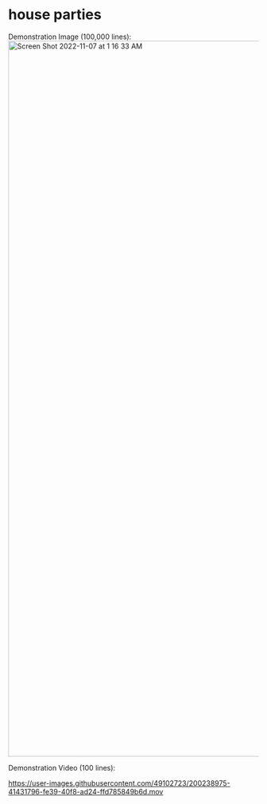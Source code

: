 # house parties


Demonstration Image (100,000 lines):
<img width="1440" alt="Screen Shot 2022-11-07 at 1 16 33 AM" src="https://user-images.githubusercontent.com/49102723/200238807-f4d5a883-86c3-417a-921b-86d4c6c07acc.png">


Demonstration Video (100 lines):


https://user-images.githubusercontent.com/49102723/200238975-41431796-fe39-40f8-ad24-ffd785849b6d.mov

